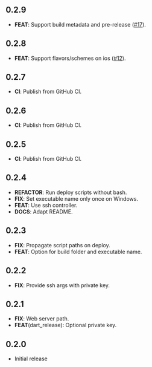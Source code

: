 ## 0.2.9

 - **FEAT**: Support build metadata and pre-release ([#17](https://github.com/Oberhauser-dev/dart_packages/issues/17)).

## 0.2.8

 - **FEAT**: Support flavors/schemes on ios ([#12](https://github.com/Oberhauser-dev/dart_packages/issues/12)).

## 0.2.7

 - **CI**: Publish from GitHub CI.

## 0.2.6

 - **CI**: Publish from GitHub CI.

## 0.2.5

 - **CI**: Publish from GitHub CI.

## 0.2.4

 - **REFACTOR**: Run deploy scripts without bash.
 - **FIX**: Set executable name only once on Windows.
 - **FEAT**: Use ssh controller.
 - **DOCS**: Adapt README.

## 0.2.3

 - **FIX**: Propagate script paths on deploy.
 - **FEAT**: Option for build folder and executable name.

## 0.2.2

 - **FIX**: Provide ssh args with private key.

## 0.2.1

 - **FIX**: Web server path.
 - **FEAT**(dart_release): Optional private key.

## 0.2.0

 - Initial release
